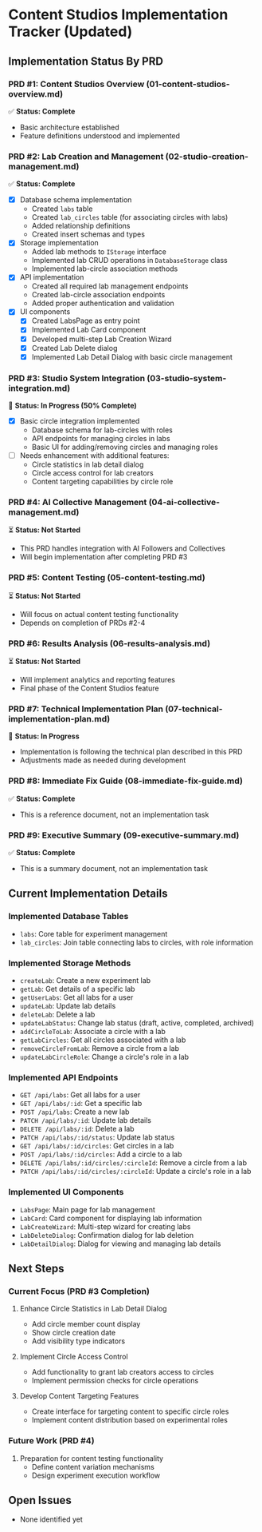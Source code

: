 # Content Studios Implementation Tracker (Updated)

## Implementation Status By PRD

### PRD #1: Content Studios Overview (01-content-studios-overview.md)
✅ **Status: Complete**
- Basic architecture established
- Feature definitions understood and implemented

### PRD #2: Lab Creation and Management (02-studio-creation-management.md) 
✅ **Status: Complete**
- [x] Database schema implementation
  - Created `labs` table
  - Created `lab_circles` table (for associating circles with labs)
  - Added relationship definitions
  - Created insert schemas and types
- [x] Storage implementation
  - Added lab methods to `IStorage` interface
  - Implemented lab CRUD operations in `DatabaseStorage` class
  - Implemented lab-circle association methods
- [x] API implementation
  - Created all required lab management endpoints
  - Created lab-circle association endpoints
  - Added proper authentication and validation
- [x] UI components  
  - [x] Created LabsPage as entry point
  - [x] Implemented Lab Card component
  - [x] Developed multi-step Lab Creation Wizard
  - [x] Created Lab Delete dialog
  - [x] Implemented Lab Detail Dialog with basic circle management

### PRD #3: Studio System Integration (03-studio-system-integration.md)
🔄 **Status: In Progress (50% Complete)**
- [x] Basic circle integration implemented
  - Database schema for lab-circles with roles
  - API endpoints for managing circles in labs
  - Basic UI for adding/removing circles and managing roles
- [ ] Needs enhancement with additional features:
  - Circle statistics in lab detail dialog
  - Circle access control for lab creators
  - Content targeting capabilities by circle role

### PRD #4: AI Collective Management (04-ai-collective-management.md)
⏳ **Status: Not Started**
- This PRD handles integration with AI Followers and Collectives
- Will begin implementation after completing PRD #3

### PRD #5: Content Testing (05-content-testing.md)
⏳ **Status: Not Started**
- Will focus on actual content testing functionality
- Depends on completion of PRDs #2-4

### PRD #6: Results Analysis (06-results-analysis.md)
⏳ **Status: Not Started**
- Will implement analytics and reporting features
- Final phase of the Content Studios feature

### PRD #7: Technical Implementation Plan (07-technical-implementation-plan.md)
🔄 **Status: In Progress**
- Implementation is following the technical plan described in this PRD
- Adjustments made as needed during development

### PRD #8: Immediate Fix Guide (08-immediate-fix-guide.md)
✅ **Status: Complete**
- This is a reference document, not an implementation task

### PRD #9: Executive Summary (09-executive-summary.md)
✅ **Status: Complete**
- This is a summary document, not an implementation task

## Current Implementation Details

### Implemented Database Tables
- `labs`: Core table for experiment management
- `lab_circles`: Join table connecting labs to circles, with role information

### Implemented Storage Methods
- `createLab`: Create a new experiment lab
- `getLab`: Get details of a specific lab
- `getUserLabs`: Get all labs for a user
- `updateLab`: Update lab details
- `deleteLab`: Delete a lab
- `updateLabStatus`: Change lab status (draft, active, completed, archived)
- `addCircleToLab`: Associate a circle with a lab
- `getLabCircles`: Get all circles associated with a lab
- `removeCircleFromLab`: Remove a circle from a lab
- `updateLabCircleRole`: Change a circle's role in a lab

### Implemented API Endpoints
- `GET /api/labs`: Get all labs for a user
- `GET /api/labs/:id`: Get a specific lab
- `POST /api/labs`: Create a new lab
- `PATCH /api/labs/:id`: Update lab details
- `DELETE /api/labs/:id`: Delete a lab
- `PATCH /api/labs/:id/status`: Update lab status
- `GET /api/labs/:id/circles`: Get circles in a lab
- `POST /api/labs/:id/circles`: Add a circle to a lab
- `DELETE /api/labs/:id/circles/:circleId`: Remove a circle from a lab
- `PATCH /api/labs/:id/circles/:circleId`: Update a circle's role in a lab

### Implemented UI Components
- `LabsPage`: Main page for lab management
- `LabCard`: Card component for displaying lab information
- `LabCreateWizard`: Multi-step wizard for creating labs
- `LabDeleteDialog`: Confirmation dialog for lab deletion
- `LabDetailDialog`: Dialog for viewing and managing lab details

## Next Steps

### Current Focus (PRD #3 Completion)
1. Enhance Circle Statistics in Lab Detail Dialog
   - Add circle member count display
   - Show circle creation date
   - Add visibility type indicators

2. Implement Circle Access Control
   - Add functionality to grant lab creators access to circles
   - Implement permission checks for circle operations

3. Develop Content Targeting Features
   - Create interface for targeting content to specific circle roles
   - Implement content distribution based on experimental roles

### Future Work (PRD #4)
1. Preparation for content testing functionality
   - Define content variation mechanisms
   - Design experiment execution workflow

## Open Issues
- None identified yet